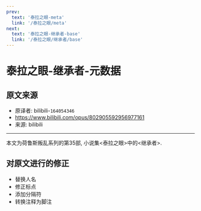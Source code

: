 ```yaml
---
prev:
  text: '泰拉之眼-meta'
  link: '/泰拉之眼/meta'
next:
  text: '泰拉之眼-继承者-base'
  link: '/泰拉之眼/继承者/base'
---
```


# 泰拉之眼-继承者-元数据

## 原文来源

+ 原译者: bilibili-`164054346`
+ <https://www.bilibili.com/opus/802905592956977161>
+ 来源: bilibili

--------

本文为荷鲁斯叛乱系列的第35部, 小说集<泰拉之眼>中的<继承者>.

## 对原文进行的修正

+ 替换人名
+ 修正标点
+ 添加分隔符
+ 转换注释为脚注
